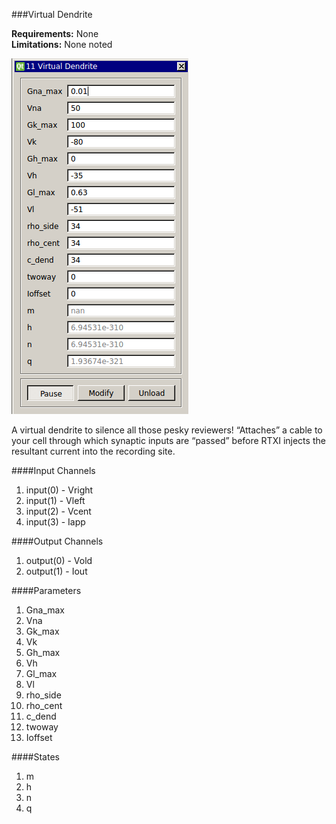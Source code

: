 ###Virtual Dendrite

**Requirements:** None  
**Limitations:** None noted

![Virtual Dendrite GUI](virtual-dendrite.png)

<!--start-->
A virtual dendrite to silence all those pesky reviewers! “Attaches” a cable to your cell through which synaptic inputs are “passed” before RTXI injects the resultant current into the recording site. 
<!--end-->

####Input Channels
1. input(0) - Vright
2. input(1) - Vleft
3. input(2) - Vcent
4. input(3) - Iapp

####Output Channels
1. output(0) - Vold
2. output(1) - Iout

####Parameters
1. Gna_max
2. Vna
3. Gk_max
4. Vk
5. Gh_max
6. Vh
7. Gl_max
8. Vl
9. rho_side
10. rho_cent
11. c_dend
12. twoway
13. Ioffset

####States
1. m
2. h
3. n
4. q
